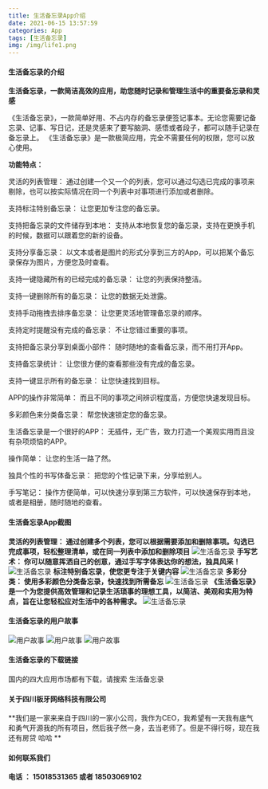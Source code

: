 ```yaml
---
title: 生活备忘录App介绍
date: 2021-06-15 13:57:59
categories: App
tags: [生活备忘录]
img: /img/life1.png
---
```


#### 生活备忘录的介绍
**生活备忘录，一款简洁高效的应用，助您随时记录和管理生活中的重要备忘录和灵感**

《生活备忘录》，一款简单好用、不占内存的备忘录便签记事本。无论您需要记备忘录、记事、写日记，还是灵感来了要写脑洞、感悟或者段子，都可以随手记录在备忘录上。
《生活备忘录》是一款极简应用，完全不需要任何的权限，您可以放心使用。

**功能特点：**

灵活的列表管理： 通过创建一个又一个的列表，您可以通过勾选已完成的事项来剔除，也可以按实际情况在同一个列表中对事项进行添加或者删除。

支持标注特别备忘录： 让您更加专注您的备忘录。

支持把备忘录的文件储存到本地： 支持从本地恢复您的备忘录，支持在更换手机的时候，数据可以跟着您的新的设备。

支持分享备忘录： 以文本或者是图片的形式分享到三方的App，可以把某个备忘录保存为图片，方便您及时查看。

支持一键隐藏所有的已经完成的备忘录： 让您的列表保持整洁。

支持一键删除所有的备忘录： 让您的数据无处泄露。

支持手动拖拽去排序备忘录： 让您更灵活地管理备忘录的顺序。

支持定时提醒没有完成的备忘录： 不让您错过重要的事项。

支持把备忘录分享到桌面小部件： 随时随地的查看备忘录，而不用打开App。

支持备忘录统计： 让您很方便的查看那些没有完成的备忘录。

支持一键显示所有的备忘录： 让您快速找到目标。

APP的操作非常简单： 而且不同的事项之间辨识程度高，方便您快速发现目标。

多彩颜色来分类备忘录： 帮您快速锁定您的备忘录。

生活备忘录是一个很好的APP： 无插件，无广告，致力打造一个美观实用而且没有杂项烦恼的APP。

操作简单： 让您的生活一路了然。

独具个性的书写体备忘录： 把您的个性记录下来，分享给别人。

手写笔记： 操作方便简单，可以快速分享到第三方软件，可以快速保存到本地，或者是相册，随时随地的查看。

#### 生活备忘录App截图 
**灵活的列表管理： 通过创建多个列表，您可以根据需要添加和删除事项。勾选已完成事项，轻松整理清单，或在同一列表中添加和删除项目**
![生活备忘录](/img/life1.png)
**手写艺术： 你可以随意挥洒自己的创意，通过手写字体表达你的想法，独具风采！**
![生活备忘录](/img/life2.png)
**标注特别备忘录，使您更专注于关键内容**
![生活备忘录](/img/life3.png)
**多彩分类： 使用多彩颜色分类备忘录，快速找到所需备忘**
![生活备忘录](/img/life4.png)
**《生活备忘录》是一个为您提供高效管理和记录生活琐事的理想工具，以简洁、美观和实用为特点，旨在让您轻松应对生活中的各种需求。**
![生活备忘录](/img/life5.png)



#### 生活备忘录的用户故事

![用户故事](/img/leduser1.png)
![用户故事](/img/leduser2.png)
![用户故事](/img/leduser3.png)

#### 生活备忘录的下载链接
国内的四大应用市场都有下载，请搜索 生活备忘录 


#### 关于四川板牙网络科技有限公司

**我们是一家来来自于四川的一家小公司，我作为CEO，我希望有一天我有底气和勇气开源我的所有项目，然后我孑然一身，去当老师了。但是不得行呀，现在我还有房贷 哈哈 **

#### 如何联系我们
**电话 ： 15018531365  或者 18503069102**
